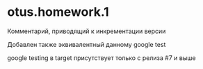 # otus.homework.1

Комментарий, приводящий к инкрементации версии

Добавлен также эквивалентный данному google test

google testing в target присутствует только с релиза #7 и выше